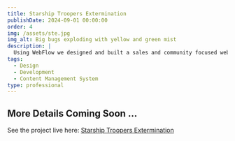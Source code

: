 ```yaml
---
title: Starship Troopers Extermination
publishDate: 2024-09-01 00:00:00
order: 4
img: /assets/ste.jpg
img_alt: Big bugs exploding with yellow and green mist
description: |
  Using WebFlow we designed and built a sales and community focused website for promoting the game Starship Troopers Extermination
tags:
  - Design
  - Development
  - Content Management System
type: professional
---
```


## More Details Coming Soon ...

See the project live here: <a href="https://www.starshiptroopersextermination.com/" target="_blank">Starship Troopers Extermination</a>

